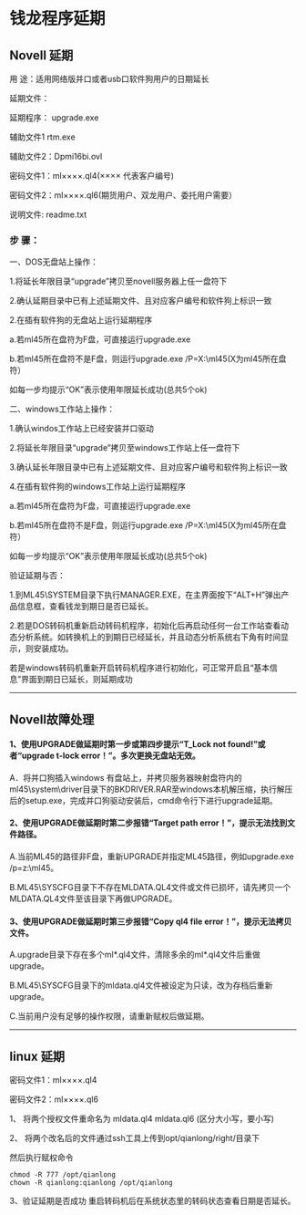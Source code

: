 # 钱龙程序延期

## Novell 延期
用    途：适用网络版并口或者usb口软件狗用户的日期延长

延期文件：

延期程序： upgrade.exe

辅助文件1  rtm.exe

辅助文件2：Dpmi16bi.ovl

密码文件1：ml××××.ql4(×××× 代表客户编号)

密码文件2：ml××××.ql6(期货用户、双龙用户、委托用户需要）

说明文件:  readme.txt

### 步    骤：
一、DOS无盘站上操作：

 1.将延长年限目录“upgrade”拷贝至novell服务器上任一盘符下

 2.确认延期目录中已有上述延期文件、且对应客户编号和软件狗上标识一致

 2.在插有软件狗的无盘站上运行延期程序

   a.若ml45所在盘符为F盘，可直接运行upgrade.exe

   b.若ml45所在盘符不是F盘，则运行upgrade.exe /P=X:\ml45(X为ml45所在盘符）

   如每一步均提示“OK”表示使用年限延长成功(总共5个ok)

二、windows工作站上操作：

 1.确认windos工作站上已经安装并口驱动

 2.将延长年限目录“upgrade”拷贝至windows工作站上任一盘符下

 3.确认延长年限目录中已有上述延期文件、且对应客户编号和软件狗上标识一致

 4.在插有软件狗的windows工作站上运行延期程序

   a.若ml45所在盘符为F盘，可直接运行upgrade.exe

   b.若ml45所在盘符不是F盘，则运行upgrade.exe /P=X:\ml45(X为ml45所在盘符）

   如每一步均提示“OK”表示使用年限延长成功(总共5个ok)

验证延期与否：

 1.到ML45\SYSTEM目录下执行MANAGER.EXE，在主界面按下“ALT+H”弹出产品信息框，查看钱龙到期日是否已延长。

 2.若是DOS转码机重新启动转码机程序，初始化后再启动任何一台工作站查看动态分析系统。如转换机上的到期日已经延长，并且动态分析系统右下角有时间显示，则安装成功。

 若是windows转码机重新开启转码机程序进行初始化，可正常开启且“基本信息”界面到期日已延长，则延期成功

---------------

## Novell故障处理
#### 1、使用UPGRADE做延期时第一步或第四步提示“T_Lock not found!”或者“upgrade t-lock error！”。多次更换无盘站无效。

A．将并口狗插入windows 有盘站上，并拷贝服务器映射盘符内的ml45\system\driver目录下的BKDRIVER.RAR至windows本机解压缩，执行解压后的setup.exe，完成并口狗驱动安装后，cmd命令行下进行upgrade延期。

#### 2、使用UPGRADE做延期时第二步报错“Target path error！”，提示无法找到文件路径。

A.当前ML45的路径非F盘，重新UPGRADE并指定ML45路径，例如upgrade.exe /p=z:\ml45。

B.ML45\SYSCFG目录下不存在MLDATA.QL4文件或文件已损坏，请先拷贝一个MLDATA.QL4文件至该目录下再做UPGRADE。

#### 3、使用UPGRADE做延期时第三步报错“Copy ql4 file error！”，提示无法拷贝文件。

A.upgrade目录下存在多个ml*.ql4文件，清除多余的ml*.ql4文件后重做upgrade。

B.ML45\SYSCFG目录下的mldata.ql4文件被设定为只读，改为存档后重新upgrade。

C.当前用户没有足够的操作权限，请重新赋权后做延期。

------------------

## linux 延期
密码文件1：ml××××.ql4

密码文件2：ml××××.ql6

1、 将两个授权文件重命名为 mldata.ql4 mldata.ql6 (区分大小写，要小写)

2、 将两个改名后的文件通过ssh工具上传到opt/qianlong/right/目录下

然后执行赋权命令
```
chmod -R 777 /opt/qianlong
chown -R qianlong:qianlong /opt/qianlong
```
3、验证延期是否成功 重启转码机后在系统状态里的转码状态查看日期是否延长。
